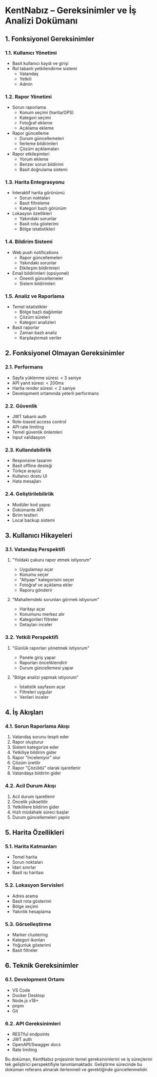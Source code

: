 # KentNabız – Gereksinimler ve İş Analizi Dokümanı

## 1. Fonksiyonel Gereksinimler

### 1.1. Kullanıcı Yönetimi
- Basit kullanıcı kaydı ve girişi
- Rol tabanlı yetkilendirme sistemi
  - Vatandaş
  - Yetkili
  - Admin

### 1.2. Rapor Yönetimi
- Sorun raporlama
  - Konum seçimi (harita/GPS)
  - Kategori seçimi
  - Fotoğraf ekleme
  - Açıklama ekleme
- Rapor güncelleme
  - Durum güncellemeleri
  - İlerleme bildirimleri
  - Çözüm açıklamaları
- Rapor etkileşimleri
  - Yorum ekleme
  - Benzer sorun bildirimi
  - Basit doğrulama sistemi

### 1.3. Harita Entegrasyonu
- İnteraktif harita görünümü
  - Sorun noktaları
  - Basit filtreleme
  - Kategori bazlı görünüm
- Lokasyon özellikleri
  - Yakındaki sorunlar
  - Basit rota gösterimi
  - Bölge istatistikleri

### 1.4. Bildirim Sistemi
- Web push notifications
  - Rapor güncellemeleri
  - Yakındaki sorunlar
  - Etkileşim bildirimleri
- Email bildirimleri (opsiyonel)
  - Önemli güncellemeler
  - Sistem bildirimleri

### 1.5. Analiz ve Raporlama
- Temel istatistikler
  - Bölge bazlı dağılımlar
  - Çözüm süreleri
  - Kategori analizleri
- Basit raporlar
  - Zaman bazlı analiz
  - Karşılaştırmalı veriler

## 2. Fonksiyonel Olmayan Gereksinimler

### 2.1. Performans
- Sayfa yüklenme süresi: < 3 saniye
- API yanıt süresi: < 200ms
- Harita render süresi: < 2 saniye
- Development ortamında yeterli performans

### 2.2. Güvenlik
- JWT tabanlı auth
- Role-based access control
- API rate limiting
- Temel güvenlik önlemleri
- Input validasyon

### 2.3. Kullanılabilirlik
- Responsive tasarım
- Basit offline desteği
- Türkçe arayüz
- Kullanıcı dostu UI
- Hata mesajları

### 2.4. Geliştirilebilirlik
- Modüler kod yapısı
- Dokümante API
- Birim testleri
- Local backup sistemi

## 3. Kullanıcı Hikayeleri

### 3.1. Vatandaş Perspektifi
1. "Yoldaki çukuru rapor etmek istiyorum"
   - Uygulamayı açar
   - Konumu seçer
   - "Altyapı" kategorisini seçer
   - Fotoğraf ve açıklama ekler
   - Raporu gönderir

2. "Mahallemdeki sorunları görmek istiyorum"
   - Haritayı açar
   - Konumunu merkez alır
   - Kategorileri filtreler
   - Detayları inceler

### 3.2. Yetkili Perspektifi
1. "Günlük raporları yönetmek istiyorum"
   - Panele giriş yapar
   - Raporları önceliklendirir
   - Durum güncellemesi yapar

2. "Bölge analizi yapmak istiyorum"
   - İstatistik sayfasını açar
   - Filtreleri uygular
   - Verileri inceler

## 4. İş Akışları

### 4.1. Sorun Raporlama Akışı
1. Vatandaş sorunu tespit eder
2. Rapor oluşturur
3. Sistem kategorize eder
4. Yetkiliye bildirim gider
5. Rapor "İnceleniyor" olur
6. Çözüm üretilir
7. Rapor "Çözüldü" olarak işaretlenir
8. Vatandaşa bildirim gider

### 4.2. Acil Durum Akışı
1. Acil durum işaretlenir
2. Öncelik yükseltilir
3. Yetkililere bildirim gider
4. Hızlı müdahale süreci başlar
5. Durum güncellemeleri yapılır

## 5. Harita Özellikleri

### 5.1. Harita Katmanları
- Temel harita
- Sorun noktaları
- İdari sınırlar
- Basit ısı haritası

### 5.2. Lokasyon Servisleri
- Adres arama
- Basit rota gösterimi
- Bölge seçimi
- Yakınlık hesaplama

### 5.3. Görselleştirme
- Marker clustering
- Kategori ikonları
- Yoğunluk gösterimi
- Basit filtreler

## 6. Teknik Gereksinimler

### 6.1. Development Ortamı
- VS Code
- Docker Desktop
- Node.js v18+
- pnpm
- Git

### 6.2. API Gereksinimleri
- RESTful endpoints
- JWT auth
- OpenAPI/Swagger docs
- Rate limiting

Bu doküman, KentNabız projesinin temel gereksinimlerini ve iş süreçlerini tek geliştirici perspektifiyle tanımlamaktadır. Geliştirme sürecinde bu doküman referans alınarak ilerlenmeli ve gerektiğinde güncellenmelidir.